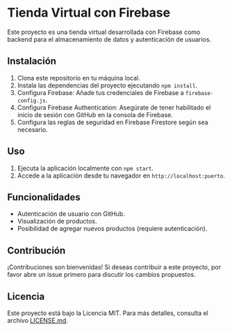 # Tienda Virtual con Firebase

Este proyecto es una tienda virtual desarrollada con Firebase como backend para el almacenamiento de datos y autenticación de usuarios.

## Instalación

1. Clona este repositorio en tu máquina local.
2. Instala las dependencias del proyecto ejecutando `npm install`.
3. Configura Firebase: Añade tus credenciales de Firebase a `firebase-config.js`.
4. Configura Firebase Authentication: Asegúrate de tener habilitado el inicio de sesión con GitHub en la consola de Firebase.
5. Configura las reglas de seguridad en Firebase Firestore según sea necesario.

## Uso

1. Ejecuta la aplicación localmente con `npm start`.
2. Accede a la aplicación desde tu navegador en `http://localhost:puerto`.

## Funcionalidades

- Autenticación de usuario con GitHub.
- Visualización de productos.
- Posibilidad de agregar nuevos productos (requiere autenticación).

## Contribución

¡Contribuciones son bienvenidas! Si deseas contribuir a este proyecto, por favor abre un issue primero para discutir los cambios propuestos.

## Licencia

Este proyecto está bajo la Licencia MIT. Para más detalles, consulta el archivo [LICENSE.md](LICENSE.md).
